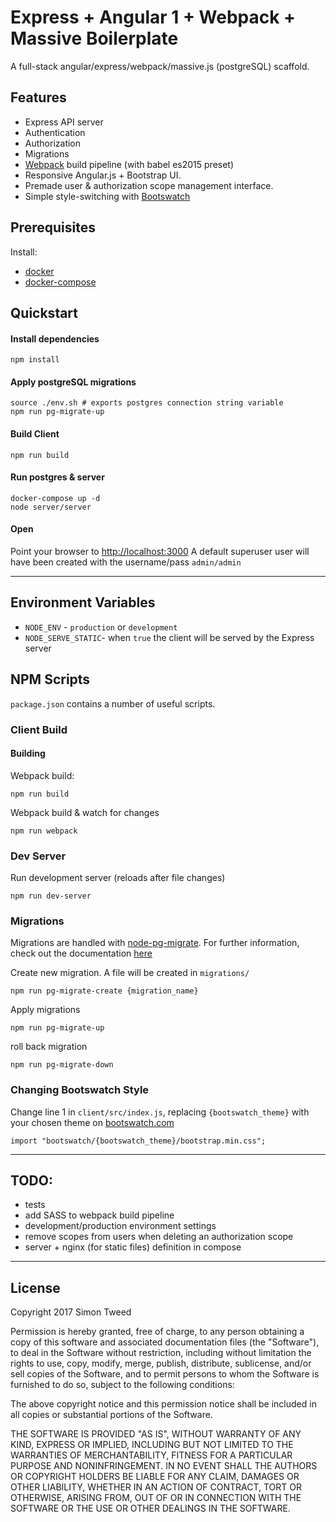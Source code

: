 # Express + Angular 1 + Webpack + Massive Boilerplate
A full-stack angular/express/webpack/massive.js (postgreSQL) scaffold.  

## Features
- Express API server
- Authentication
- Authorization
- Migrations
- [Webpack](https://www.npmjs.com/package/webpack) build pipeline (with babel es2015 preset)
- Responsive Angular.js + Bootstrap UI.
- Premade user & authorization scope management interface.
- Simple style-switching with [Bootswatch](https://bootswatch.com/)

## Prerequisites
Install:
- [docker](https://docs.docker.com/engine/installation/)
- [docker-compose](https://docs.docker.com/compose/install/)

## Quickstart
#### Install dependencies
```
npm install
```
#### Apply postgreSQL migrations
```
source ./env.sh # exports postgres connection string variable
npm run pg-migrate-up
```
#### Build Client
```
npm run build
```
#### Run postgres & server
```
docker-compose up -d
node server/server
```
#### Open
Point your browser to [http://localhost:3000](http://localhost:3000)
A default superuser user will have been created with the username/pass `admin/admin`

---

## Environment Variables
- `NODE_ENV` - `production` or `development`
- `NODE_SERVE_STATIC`- when `true` the client will be served by the Express server

## NPM Scripts
`package.json` contains a number of useful scripts.

### Client Build
#### Building
Webpack build:
```
npm run build
```
Webpack build & watch for changes
```
npm run webpack
```
### Dev Server
Run development server (reloads after file changes)
```
npm run dev-server
```
### Migrations
Migrations are handled with [node-pg-migrate](https://www.npmjs.com/package/node-pg-migrate). For further information, check out the documentation [here](https://www.npmjs.com/package/node-pg-migrate)

Create new migration. A file will be created in `migrations/`
```
npm run pg-migrate-create {migration_name}
```

Apply migrations
```
npm run pg-migrate-up
```

roll back migration
```
npm run pg-migrate-down
```

### Changing Bootswatch Style
Change line 1 in `client/src/index.js`, replacing `{bootswatch_theme}` with your chosen theme on [bootswatch.com](https://www.bootswatch.com)
```text
import "bootswatch/{bootswatch_theme}/bootstrap.min.css";
```


---

## TODO:
- tests
- add SASS to webpack build pipeline
- development/production environment settings
- remove scopes from users when deleting an authorization scope
- server + nginx (for static files) definition in compose


---

## License
Copyright 2017 Simon Tweed

Permission is hereby granted, free of charge, to any person obtaining a copy of this software and associated documentation files (the "Software"), to deal in the Software without restriction, including without limitation the rights to use, copy, modify, merge, publish, distribute, sublicense, and/or sell copies of the Software, and to permit persons to whom the Software is furnished to do so, subject to the following conditions:

The above copyright notice and this permission notice shall be included in all copies or substantial portions of the Software.

THE SOFTWARE IS PROVIDED "AS IS", WITHOUT WARRANTY OF ANY KIND, EXPRESS OR IMPLIED, INCLUDING BUT NOT LIMITED TO THE WARRANTIES OF MERCHANTABILITY, FITNESS FOR A PARTICULAR PURPOSE AND NONINFRINGEMENT. IN NO EVENT SHALL THE AUTHORS OR COPYRIGHT HOLDERS BE LIABLE FOR ANY CLAIM, DAMAGES OR OTHER LIABILITY, WHETHER IN AN ACTION OF CONTRACT, TORT OR OTHERWISE, ARISING FROM, OUT OF OR IN CONNECTION WITH THE SOFTWARE OR THE USE OR OTHER DEALINGS IN THE SOFTWARE.
